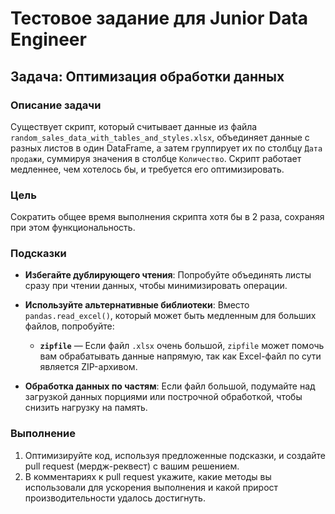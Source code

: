 # Тестовое задание для Junior Data Engineer

## Задача: Оптимизация обработки данных

### Описание задачи

Существует скрипт, который считывает данные из файла `random_sales_data_with_tables_and_styles.xlsx`, объединяет данные с разных листов в один DataFrame, а затем группирует их по столбцу `Дата продажи`, суммируя значения в столбце `Количество`. Скрипт работает медленнее, чем хотелось бы, и требуется его оптимизировать.

### Цель

Сократить общее время выполнения скрипта хотя бы в 2 раза, сохраняя при этом функциональность.

### Подсказки

- **Избегайте дублирующего чтения**: Попробуйте объединять листы сразу при чтении данных, чтобы минимизировать операции.
  
- **Используйте альтернативные библиотеки**: Вместо `pandas.read_excel()`, который может быть медленным для больших файлов, попробуйте:
  - **`zipfile`** — Если файл `.xlsx` очень большой, `zipfile` может помочь вам обрабатывать данные напрямую, так как Excel-файл по сути является ZIP-архивом.

- **Обработка данных по частям**: Если файл большой, подумайте над загрузкой данных порциями или построчной обработкой, чтобы снизить нагрузку на память.

### Выполнение

1. Оптимизируйте код, используя предложенные подсказки, и создайте pull request (мердж-реквест) с вашим решением.
2. В комментариях к pull request укажите, какие методы вы использовали для ускорения выполнения и какой прирост производительности удалось достигнуть.
